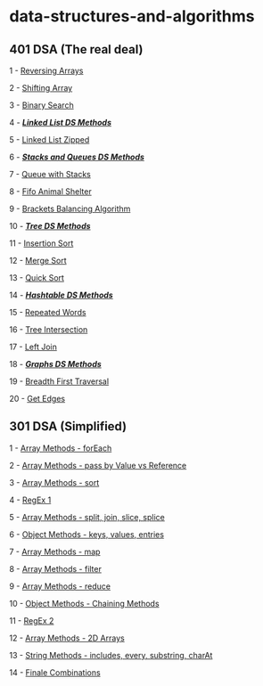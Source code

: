 # data-structures-and-algorithms

## 401 DSA (The real deal)
1 - [Reversing Arrays](challenges/arrayReverse)

2 - [Shifting Array](challenges/arrayShift)

3 - [Binary Search](challenges/arrayBinarySearch)

4 - [***Linked List DS Methods***](challenges/linkedList)

5 - [Linked List Zipped](challenges/llZip)

6 - [***Stacks and Queues DS Methods***](challenges/stacksAndQueues)

7 - [Queue with Stacks](challenges/queueWithStacks)

8 - [Fifo Animal Shelter](challenges/fifoAnimalShelter)

9 - [Brackets Balancing Algorithm](challenges/multiBracketValidation)

10 - [***Tree DS Methods***](challenges/tree)

11 - [Insertion Sort](challenges/insertionSort)

12 - [Merge Sort](challenges/mergeSort)

13 - [Quick Sort](challenges/quickSort)

14 - [***Hashtable DS Methods***](challenges/hashtable)

15 - [Repeated Words](challenges/repeatedWord)

16 - [Tree Intersection](challenges/treeIntersection)

17 - [Left Join](challenges/leftJoin)

18 - [***Graphs DS Methods***](challenges/leftJoin)

19 - [Breadth First Traversal](challenges/breadthFirst)

20 - [Get Edges](challenges/getEdge)

## 301 DSA (Simplified)
1 - [Array Methods - forEach](code-challenges/for-each)

2 - [Array Methods - pass by Value vs Reference](code-challenges/value-vs-reference)

3 - [Array Methods - sort](code-challenges/sort)

4 - [RegEx 1](code-challenges/regular-expressions-part1)

5 - [Array Methods - split, join, slice, splice](code-challenges/arrayReverse)

6 - [Object Methods - keys, values, entries](code-challenges/object-methods)

7 - [Array Methods - map](code-challenges/arr-map)

8 - [Array Methods - filter](code-challenges/arr-filter)

9 - [Array Methods - reduce](code-challenges/arr-reduce)

10 - [Object Methods - Chaining Methods](code-challenges/object-method-chaining)

11 - [RegEx 2](code-challenges/regular-expressions-part2)

12 - [Array Methods - 2D Arrays](code-challenges/arr-2d)

13 - [String Methods - includes, every, substring, charAt](code-challenges/str-methods)

14 - [Finale Combinations](code-challenges/all-methods)